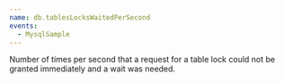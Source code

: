```yaml
---
name: db.tablesLocksWaitedPerSecond
events:
  - MysqlSample
---
```


Number of times per second that a request for a table lock could not be granted immediately and a wait was needed.